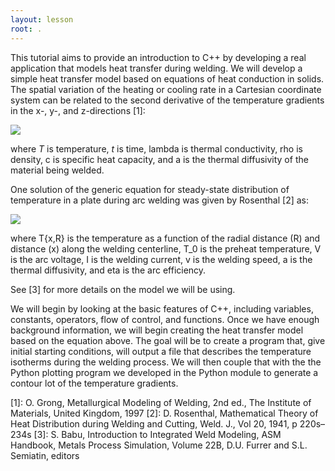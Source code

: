 ```yaml
---
layout: lesson
root: .
---
```


This tutorial aims to provide an introduction to C++ by developing a real application that models heat transfer during welding.
We will develop a simple heat transfer model based on equations of heat conduction in solids. The spatial variation of the heating
or cooling rate in a Cartesian coordinate system can be related to the second derivative of the temperature gradients in the
x-, y-, and z-directions \[1\]:

<img src="{{ site.github.url }}/fig/spatial_variation.png"/>

where $T$ is temperature, $t$ is time, lambda is thermal conductivity, rho is density, c is specific heat capacity, and a is the
thermal diffusivity of the material being welded.

One solution of the generic equation for steady-state distribution of temperature in a plate during arc welding was given
by Rosenthal \[2\] as:

<img src="{{ site.github.url }}/fig/temperature_distribution.png"/>

where T{x,R} is the temperature as a function of the radial distance (R) and distance (x) along the welding centerline,
T_0 is the preheat temperature, V is the arc voltage, I is the welding current, v is the welding speed, a is the thermal
diffusivity, and eta is the arc efficiency.

See \[3\] for more details on the model we will be using.

We will begin by looking at the basic features of C++, including variables, constants, operators, flow of control, and functions. 
Once we have enough background information, we will begin creating the heat transfer model based on the equation above. The goal
will be to create a program that, give initial starting conditions, will output a file that describes the temperature isotherms
during the welding process. We will then couple that with the the Python plotting program we developed in the Python module to
generate a contour lot of the temperature gradients.

\[1\]: O. Grong, Metallurgical Modeling of Welding, 2nd ed., The Institute of Materials, United Kingdom, 1997
\[2\]: D. Rosenthal, Mathematical Theory of Heat Distribution during Welding and Cutting, Weld. J., Vol 20, 1941, p 220s–234s
\[3\]: S. Babu, Introduction to Integrated Weld Modeling, ASM Handbook, Metals Process Simulation, Volume 22B, D.U. Furrer and S.L. Semiatin, editors